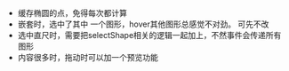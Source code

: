 - 缓存椭圆的点，免得每次都计算
- 嵌套时，选中了其中 一个图形，hover其他图形总感觉不对劲。 可先不改
- 选中直尺时，需要把selectShape相关的逻辑一起加上，不然事件会传递所有图形
- 内容很多时，拖动时可以加一个预览功能